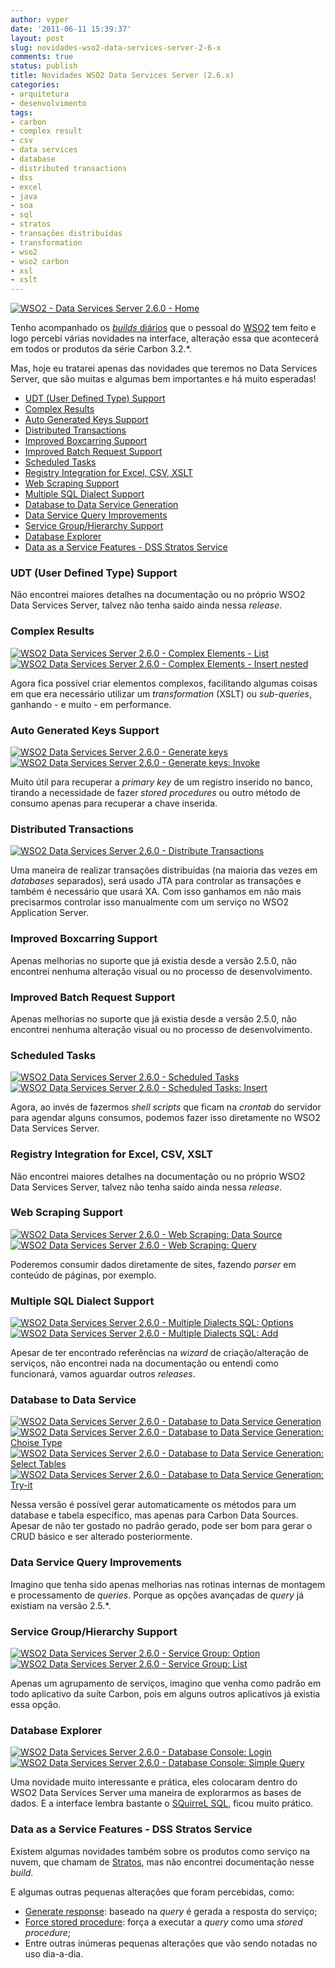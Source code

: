 ```yaml
---
author: vyper
date: '2011-06-11 15:39:37'
layout: post
slug: novidades-wso2-data-services-server-2-6-x
comments: true
status: publish
title: Novidades WSO2 Data Services Server (2.6.x)
categories:
- arquitetura
- desenvolvimento
tags:
- carbon
- complex result
- csv
- data services
- database
- distributed transactions
- dss
- excel
- java
- soa
- sql
- stratos
- transações distribuídas
- transformation
- wso2
- wso2 carbon
- xsl
- xslt
---
```


[![WSO2 - Data Services Server 2.6.0 - Home](http://www.mcorp.com.br/wp-content/uploads/2011/06/wso2-data-services-server-2.6.0-home-300x159.png)](http://www.mcorp.com.br/wp-content/uploads/2011/06/wso2-data-services-server-2.6.0-home.png)

Tenho acompanhado os [_builds_ diários](http://builder.wso2.org/~carbon/releases/carbon/3.2.0/) que o pessoal
do [WSO2](http://wso2.org/) tem feito e logo percebi várias novidades na
interface, alteração essa que acontecerá em todos or produtos da série Carbon
3.2.*.

Mas, hoje eu tratarei apenas das novidades que teremos no Data Services
Server, que são muitas e algumas bem importantes e há muito esperadas!

  * [UDT (User Defined Type) Support](/2011/06/novidades-wso2-data-services-server-2-6-x/#udt-support)
  * [Complex Results](/2011/06/novidades-wso2-data-services-server-2-6-x/#complex-results)
  * [Auto Generated Keys Support](/2011/06/novidades-wso2-data-services-server-2-6-x/#auto-generated-keys-support)
  * [Distributed Transactions](/2011/06/novidades-wso2-data-services-server-2-6-x/#distributed-transactions)
  * [Improved Boxcarring Support](/2011/06/novidades-wso2-data-services-server-2-6-x/#improved-boxcarring-support)
  * [Improved Batch Request Support](/2011/06/novidades-wso2-data-services-server-2-6-x/#improved-batch-request-support)
  * [Scheduled Tasks](/2011/06/novidades-wso2-data-services-server-2-6-x/#scheduled-tasks)
  * [Registry Integration for Excel, CSV, XSLT](/2011/06/novidades-wso2-data-services-server-2-6-x/#registry-integration)
  * [Web Scraping Support](/2011/06/novidades-wso2-data-services-server-2-6-x/#web-scraping-support)
  * [Multiple SQL Dialect Support](/2011/06/novidades-wso2-data-services-server-2-6-x/#multiple-sql-dialect-support)
  * [Database to Data Service Generation](/2011/06/novidades-wso2-data-services-server-2-6-x/#db-to-ds-generation)
  * [Data Service Query Improvements](/2011/06/novidades-wso2-data-services-server-2-6-x/#data-service-query-improvements)
  * [Service Group/Hierarchy Support](/2011/06/novidades-wso2-data-services-server-2-6-x/#service-group-hierarchy-support)
  * [Database Explorer](/2011/06/novidades-wso2-data-services-server-2-6-x/#database-explorer)
  * [Data as a Service Features - DSS Stratos Service](/2011/06/novidades-wso2-data-services-server-2-6-x/#dss-stratos-service)

### <a name="udt-support"></a>UDT (User Defined Type) Support

Não encontrei maiores detalhes na documentação ou no próprio WSO2 Data
Services Server, talvez não tenha saído ainda nessa _release_.

### <a name="complex-results"></a>Complex Results

[![WSO2 Data Services Server 2.6.0 - Complex Elements - List](http://www.mcorp.com.br/wp-content/uploads/2011/06/wso2-data-services-server-2.6.0-complex-elements-list-150x150.png)](http://www.mcorp.com.br/wp-content/uploads/2011/06/wso2-data-services-server-2.6.0-complex-elements-list.png) [![WSO2 Data Services Server 2.6.0 - Complex Elements - Insert nested](http://www.mcorp.com.br/wp-content/uploads/2011/06/wso2-data-services-server-2.6.0-complex-elements-insert-nested-150x150.png)](http://www.mcorp.com.br/wp-content/uploads/2011/06/wso2-data-services-server-2.6.0-complex-elements-insert-nested.png)

Agora fica possível criar elementos complexos, facilitando algumas coisas em
que era necessário utilizar um _transformation_ (XSLT) ou _sub-queries_,
ganhando - e muito - em performance.

### <a name="auto-generated-keys-support"></a>Auto Generated Keys Support

[![WSO2 Data Services Server 2.6.0 - Generate keys](http://www.mcorp.com.br/wp-content/uploads/2011/06/wso2-data-services-server-2.6.0-generate-keys-150x150.png)](http://www.mcorp.com.br/wp-content/uploads/2011/06/wso2-data-services-server-2.6.0-generate-keys.png) [![WSO2 Data Services Server 2.6.0 - Generate keys: Invoke](http://www.mcorp.com.br/wp-content/uploads/2011/06/wso2-data-services-server-2.6.0-generate-keys-invoke-150x150.png)](http://www.mcorp.com.br/wp-content/uploads/2011/06/wso2-data-services-server-2.6.0-generate-keys-invoke.png)

Muito útil para recuperar a _primary key_ de um registro inserido no banco,
tirando a necessidade de fazer _stored procedures_ ou outro método de consumo
apenas para recuperar a chave inserida.

### <a name="distributed-transactions"></a>Distributed Transactions

[![WSO2 Data Services Server 2.6.0 - Distribute Transactions](http://www.mcorp.com.br/wp-content/uploads/2011/06/wso2-data-services-server-2.6.0-distribute-transactions-300x159.png)](http://www.mcorp.com.br/wp-content/uploads/2011/06/wso2-data-services-server-2.6.0-distribute-transactions.png)

Uma maneira de realizar transações distribuídas (na maioria das vezes em
_databases_ separados), será usado JTA para controlar as transações e também é
necessário que usará XA. Com isso ganhamos em não mais precisarmos controlar
isso manualmente com um serviço no WSO2 Application Server.

### <a name="improved-boxcarring-support"></a>Improved Boxcarring Support

Apenas melhorias no suporte que já existia desde a versão 2.5.0, não encontrei
nenhuma alteração visual ou no processo de desenvolvimento.

### <a name="improved-batch-request-support"></a>Improved Batch Request Support

Apenas melhorias no suporte que já existia desde a versão 2.5.0, não encontrei
nenhuma alteração visual ou no processo de desenvolvimento.

### <a name="scheduled-tasks"></a>Scheduled Tasks

[![WSO2 Data Services Server 2.6.0 - Scheduled Tasks](http://www.mcorp.com.br/wp-content/uploads/2011/06/wso2-data-services-server-2.6.0-scheduled-tasks-150x150.png)](http://www.mcorp.com.br/wp-content/uploads/2011/06/wso2-data-services-server-2.6.0-scheduled-tasks.png) [![WSO2 Data Services Server 2.6.0 - Scheduled Tasks: Insert](http://www.mcorp.com.br/wp-content/uploads/2011/06/wso2-data-services-server-2.6.0-scheduled-tasks-inserting-150x150.png)](http://www.mcorp.com.br/wp-content/uploads/2011/06/wso2-data-services-server-2.6.0-scheduled-tasks-inserting.png)

Agora, ao invés de fazermos _shell scripts_ que ficam na _crontab_ do servidor
para agendar alguns consumos, podemos fazer isso diretamente no WSO2 Data
Services Server.

### <a name="registry-integration"></a>Registry Integration for Excel, CSV, XSLT

Não encontrei maiores detalhes na documentação ou no próprio WSO2 Data
Services Server, talvez não tenha saído ainda nessa _release_.

### <a name="web-scraping-support"></a>Web Scraping Support

[![WSO2 Data Services Server 2.6.0 - Web Scraping: Data Source](http://www.mcorp.com.br/wp-content/uploads/2011/06/wso2-data-services-server-2.6.0-web-scraping-data-source-150x150.png)](http://www.mcorp.com.br/wp-content/uploads/2011/06/wso2-data-services-server-2.6.0-web-scraping-data-source.png) [![WSO2 Data Services Server 2.6.0 - Web Scraping: Query](http://www.mcorp.com.br/wp-content/uploads/2011/06/wso2-data-services-server-2.6.0-web-scraping-query-150x150.png)](http://www.mcorp.com.br/wp-content/uploads/2011/06/wso2-data-services-server-2.6.0-web-scraping-query.png)

Poderemos consumir dados diretamente de sites, fazendo _parser_ em conteúdo de
páginas, por exemplo.

### <a name="multiple-sql-dialect-support"></a>Multiple SQL Dialect Support

[![WSO2 Data Services Server 2.6.0 - Multiple Dialects SQL: Options](http://www.mcorp.com.br/wp-content/uploads/2011/06/wso2-data-services-server-2.6.0-dialects-options-150x150.png)](http://www.mcorp.com.br/wp-content/uploads/2011/06/wso2-data-services-server-2.6.0-dialects-options.png) [![WSO2 Data Services Server 2.6.0 - Multiple Dialects SQL: Add](http://www.mcorp.com.br/wp-content/uploads/2011/06/wso2-data-services-server-2.6.0-dialects-sql-add-150x150.png)](http://www.mcorp.com.br/wp-content/uploads/2011/06/wso2-data-services-server-2.6.0-dialects-sql-add.png)

Apesar de ter encontrado referências na _wizard_ de criação/alteração de
serviços, não encontrei nada na documentação ou entendi como funcionará, vamos
aguardar outros _releases_.

### <a name="db-to-ds-generation"></a>Database to Data Service

[![WSO2 Data Services Server 2.6.0 - Database to Data Service Generation](http://www.mcorp.com.br/wp-content/uploads/2011/06/wso2-data-services-server-2.6.0-db-to-ws-150x150.png)](http://www.mcorp.com.br/wp-content/uploads/2011/06/wso2-data-services-server-2.6.0-db-to-ws.png) [![WSO2 Data Services Server 2.6.0 - Database to Data Service Generation: Choise Type](http://www.mcorp.com.br/wp-content/uploads/2011/06/wso2-data-services-server-2.6.0-db-to-ws-choise-type-150x150.png)](http://www.mcorp.com.br/wp-content/uploads/2011/06/wso2-data-services-server-2.6.0-db-to-ws-choise-type.png) [![WSO2 Data Services Server 2.6.0 - Database to Data Service Generation: Select Tables](http://www.mcorp.com.br/wp-content/uploads/2011/06/wso2-data-services-server-2.6.0-db-to-ws-select-tables-150x150.png)](http://www.mcorp.com.br/wp-content/uploads/2011/06/wso2-data-services-server-2.6.0-db-to-ws-select-tables.png) [![WSO2 Data Services Server 2.6.0 - Database to Data Service Generation: Try-it](http://www.mcorp.com.br/wp-content/uploads/2011/06/wso2-data-services-server-2.6.0-db-to-ws-tryit-150x150.png)](http://www.mcorp.com.br/wp-content/uploads/2011/06/wso2-data-services-server-2.6.0-db-to-ws-tryit.png)

Nessa versão é possível gerar automaticamente os métodos para um database e
tabela específico, mas apenas para Carbon Data Sources. Apesar de não ter
gostado no padrão gerado, pode ser bom para gerar o CRUD básico e ser alterado
posteriormente.

### <a name="data-service-query-improvements"></a>Data Service Query Improvements

Imagino que tenha sido apenas melhorias nas rotinas internas de montagem e
processamento de _queries_. Porque as opções avançadas de _query_ já existiam
na versão 2.5.*.

### <a name="service-group-hierarchy-support"></a>Service Group/Hierarchy Support

[![WSO2 Data Services Server 2.6.0 - Service Group: Option](http://www.mcorp.com.br/wp-content/uploads/2011/06/wso2-data-services-server-2.6.0-group-option-150x150.png)](http://www.mcorp.com.br/wp-content/uploads/2011/06/wso2-data-services-server-2.6.0-group-option.png)[![WSO2 Data Services Server 2.6.0 - Service Group: List](http://www.mcorp.com.br/wp-content/uploads/2011/06/wso2-data-services-server-2.6.0-group-list-150x150.png)](http://www.mcorp.com.br/wp-content/uploads/2011/06/wso2-data-services-server-2.6.0-group-list.png)

Apenas um agrupamento de serviços, imagino que venha como padrão em todo
aplicativo da suíte Carbon, pois em alguns outros aplicativos já existia essa
opção.

### <a name="database-explorer"></a>Database Explorer

[![WSO2 Data Services Server 2.6.0 - Database Console: Login](http://www.mcorp.com.br/wp-content/uploads/2011/06/wso2-data-services-server-2.6.0-dbconsole-login-150x150.png)](http://www.mcorp.com.br/wp-content/uploads/2011/06/wso2-data-services-server-2.6.0-dbconsole-login.png) [![WSO2 Data Services Server 2.6.0 - Database Console: Simple Query](http://www.mcorp.com.br/wp-content/uploads/2011/06/wso2-data-services-server-2.6.0-dbconsole-simple-query-150x150.png)](http://www.mcorp.com.br/wp-content/uploads/2011/06/wso2-data-services-server-2.6.0-dbconsole-simple-query.png)

Uma novidade muito interessante e prática, eles colocaram dentro do WSO2 Data
Services Server uma maneira de explorarmos as bases de dados. E a interface
lembra bastante o [SQuirreL SQL](http://www.squirrelsql.org/), ficou muito
prático.

### <a name="dss-stratos-service"></a>Data as a Service Features - DSS Stratos Service

Existem algumas novidades também sobre os produtos como serviço na nuvem, que
chamam de [Stratos](http://www.mcorp.com.br/2010/06/lancamento-do-wso2-stratos-alpha/), 
mas não encontrei documentação nesse _build_.

E algumas outras pequenas alterações que foram percebidas, como:

  * [Generate response](http://www.mcorp.com.br/wp-content/uploads/2011/06/wso2-data-services-server-2.6.0-generate-response.png): baseado na _query_ é gerada a resposta do serviço;
  * [Force stored procedure](http://www.mcorp.com.br/wp-content/uploads/2011/06/wso2-data-services-server-2.6.0-force-stored-procedure.png): força a executar a _query_ como uma _stored procedure_;
  * Entre outras inúmeras pequenas alterações que vão sendo notadas no uso dia-a-dia.

